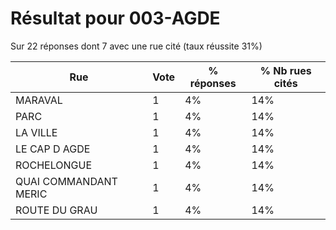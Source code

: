 # Résultat pour 003-AGDE

Sur 22 réponses dont 7 avec une rue cité (taux réussite 31%)

| Rue | Vote | % réponses | % Nb rues cités|
|-----|------|------------|----------------|
| MARAVAL | 1 | 4% | 14%|
| PARC | 1 | 4% | 14%|
| LA VILLE | 1 | 4% | 14%|
| LE CAP D AGDE | 1 | 4% | 14%|
| ROCHELONGUE | 1 | 4% | 14%|
| QUAI COMMANDANT MERIC | 1 | 4% | 14%|
| ROUTE DU GRAU | 1 | 4% | 14%|
